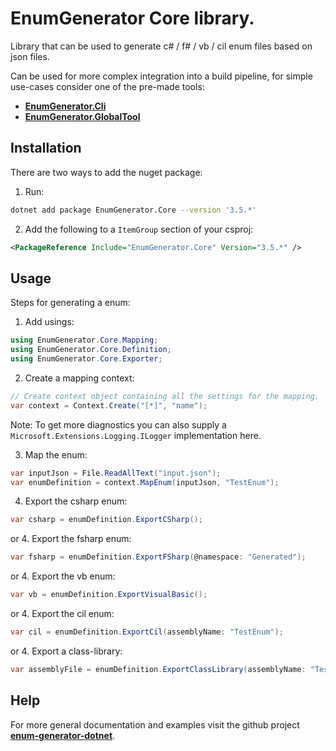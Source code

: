 # **EnumGenerator** Core library.

Library that can be used to generate c# / f# / vb / cil enum files based on json files.

Can be used for more complex integration into a build pipeline, for simple use-cases consider one of the pre-made tools:
* [**EnumGenerator.Cli**](https://www.nuget.org/packages/EnumGenerator.Cli/)
* [**EnumGenerator.GlobalTool**](https://www.nuget.org/packages/EnumGenerator.GlobalTool/)

## Installation

There are two ways to add the nuget package:
1. Run:
```bash
dotnet add package EnumGenerator.Core --version '3.5.*'
```
2. Add the following to a `ItemGroup` section of your csproj:
```xml
<PackageReference Include="EnumGenerator.Core" Version="3.5.*" />
```

## Usage
Steps for generating a enum:
1. Add usings:
```c#
using EnumGenerator.Core.Mapping;
using EnumGenerator.Core.Definition;
using EnumGenerator.Core.Exporter;
```

2. Create a mapping context:
```c#
// Create context object containing all the settings for the mapping.
var context = Context.Create("[*]", "name");
```
Note: To get more diagnostics you can also supply a `Microsoft.Extensions.Logging.ILogger` implementation here.

3. Map the enum:
```c#
var inputJson = File.ReadAllText("input.json");
var enumDefinition = context.MapEnum(inputJson, "TestEnum");
```

4. Export the csharp enum:
```c#
var csharp = enumDefinition.ExportCSharp();
```
or
4. Export the fsharp enum:
```c#
var fsharp = enumDefinition.ExportFSharp(@namespace: "Generated");
```
or
4. Export the vb enum:
```c#
var vb = enumDefinition.ExportVisualBasic();
```
or
4. Export the cil enum:
```c#
var cil = enumDefinition.ExportCil(assemblyName: "TestEnum");
```
or
4. Export a class-library:
```c#
var assemblyFile = enumDefinition.ExportClassLibrary(assemblyName: "TestEnum");
```

## Help
For more general documentation and examples visit the github project [**enum-generator-dotnet**](https://github.com/BastianBlokland/enum-generator-dotnet).
